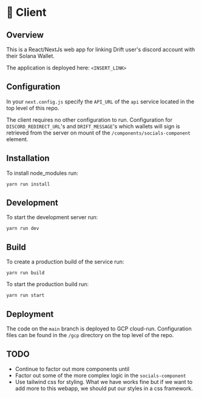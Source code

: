 # 🎨 Client

## Overview 

This is a React/NextJs web app for linking Drift user's discord account with their Solana Wallet.

The application is deployed here: `<INSERT_LINK>`

## Configuration

In your `next.config.js` specify the `API_URL` of the `api` service located in the top level of this repo. 

The client requires no other configuration to run. Configuration for `DISCORD_REDIRECT_URL`'s and `DRIFT_MESSAGE`'s which wallets will sign is retrieved from the server on mount of the `/components/socials-component` element.

## Installation

To install node_modules run:

    yarn run install

## Development

To start the development server run: 

    yarn run dev

## Build

To create a production build of the service run: 

    yarn run build

To start the production build run:

    yarn run start

## Deployment

The code on the `main` branch is deployed to GCP cloud-run. Configuration files can be found in the `/gcp` directory on the top level of the repo.

## TODO

- Continue to factor out more components until
- Factor out some of the more complex logic in the `socials-component`
- Use tailwind css for styling. What we have works fine but if we want to add more to this webapp, we should put our styles in a css framework. 